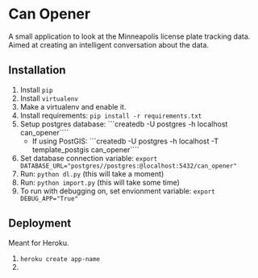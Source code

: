 # Can Opener

A small application to look at the Minneapolis license plate tracking data.  Aimed at creating an intelligent conversation about the data.

## Installation

1. Install ```pip```
1. Install ```virtualenv```
1. Make a virtualenv and enable it.
1. Install requirements: ```pip install -r requirements.txt```
1. Setup postgres database: ```createdb -U postgres -h localhost can_opener````
    * If using PostGIS: ```createdb -U postgres -h localhost -T template_postgis can_opener````
1. Set database connection variable: ```export DATABASE_URL="postgres//postgres:@localhost:5432/can_opener"```
1. Run: ```python dl.py``` (this will take a moment)
1. Run: ```python import.py``` (this will take some time)
1. To run with debugging on, set envionment variable: ```export DEBUG_APP="True"```

## Deployment

Meant for Heroku.

1. ```heroku create app-name```
1. 